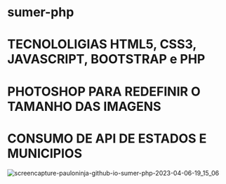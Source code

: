 # sumer-php
 
# TECNOLOLIGIAS HTML5, CSS3, JAVASCRIPT, BOOTSTRAP e PHP 

# PHOTOSHOP PARA REDEFINIR O TAMANHO DAS IMAGENS

# CONSUMO DE API DE ESTADOS E MUNICIPIOS

![screencapture-pauloninja-github-io-sumer-php-2023-04-06-19_15_06](https://user-images.githubusercontent.com/102436341/230503799-4250f513-a5bf-4cdd-99c1-46316e194114.png)
